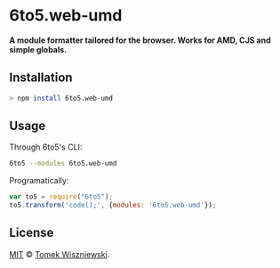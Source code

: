 6to5.web-umd
============

**A module formatter tailored for the browser. Works for AMD, CJS and simple globals.**




Installation
------------

```sh
> npm install 6to5.web-umd
```




Usage
-----

Through 6to5's CLI:

```sh
6to5 --modules 6to5.web-umd
```

Programatically:

```js
var to5 = require("6to5");
to5.transform('code();', {modules: '6to5.web-umd'});
```




License
-------

[MIT][] © [Tomek Wiszniewski][].


[MIT]: ./License.md
[Tomek Wiszniewski]: https://github.com/tomekwi
